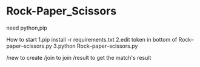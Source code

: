 # Rock-Paper_Scissors
need python,pip

How to start
1.pip install -r requirements.txt
2.edit token in bottom of Rock–paper–scissors.py
3.python Rock–paper–scissors.py

/new to create
/join to join
/result to get the match's result
